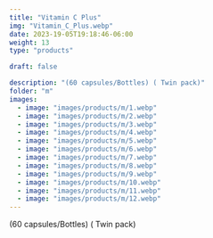 ```yaml
---
title: "Vitamin C Plus"
img: "Vitamin_C_Plus.webp"
date: 2023-19-05T19:18:46-06:00
weight: 13
type: "products"

draft: false

description: "(60 capsules/Bottles) ( Twin pack)"
folder: "m"
images:
  - image: "images/products/m/1.webp"
  - image: "images/products/m/2.webp"
  - image: "images/products/m/3.webp"
  - image: "images/products/m/4.webp"
  - image: "images/products/m/5.webp"
  - image: "images/products/m/6.webp"
  - image: "images/products/m/7.webp"
  - image: "images/products/m/8.webp"
  - image: "images/products/m/9.webp"
  - image: "images/products/m/10.webp"
  - image: "images/products/m/11.webp"
  - image: "images/products/m/12.webp"
---
```


(60 capsules/Bottles) ( Twin pack)
